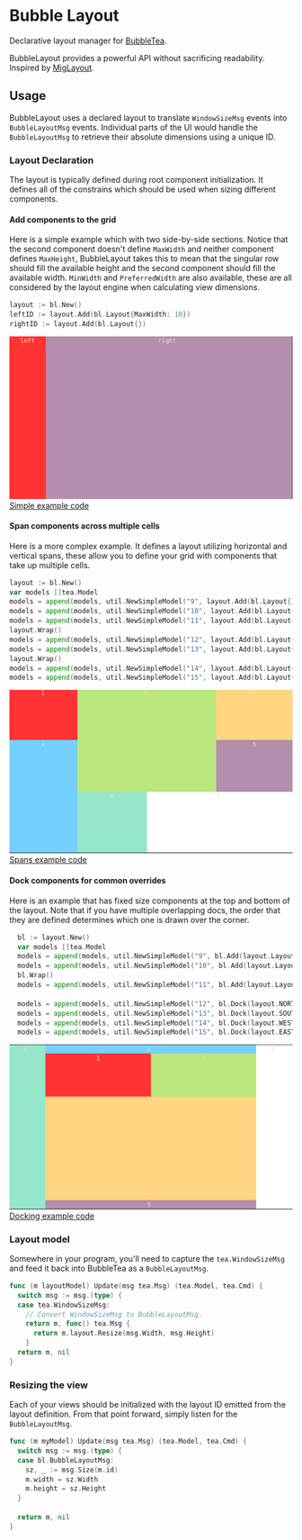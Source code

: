 Bubble Layout
=============

Declarative layout manager for [BubbleTea](https://github.com/charmbracelet/bubbletea/).

BubbleLayout provides a powerful API without sacrificing readability. Inspired by [MigLayout](http://miglayout.com/).

## Usage

BubbleLayout uses a declared layout to translate `WindowSizeMsg` events into `BubbleLayoutMsg` events. Individual parts of the UI would handle the `BubbleLayoutMsg` to retrieve their absolute dimensions using a unique ID.

### Layout Declaration

The layout is typically defined during root component initialization. It defines all of the constrains which should be used when sizing different components.

#### **Add** components to the grid
Here is a simple example which with two side-by-side sections. Notice that the second component doesn't define `MaxWidth` and neither component defines `MaxHeight`, BubbleLayout takes this to mean that the singular row should fill the available height and the second component should fill the available width. `MinWidth` and `PreferredWidth` are also available, these are all considered by the layout engine when calculating view dimensions.

```go
layout := bl.New()
leftID := layout.Add(bl.Layout{MaxWidth: 10})
rightID := layout.Add(bl.Layout{})
```

![Simple example image](./examples/simple/simple.png)
[Simple example code](./examples/simple/main.go)

#### **Span** components across multiple cells
Here is a more complex example. It defines a layout utilizing horizontal and vertical spans, these allow you to define your grid with components that take up multiple cells.

```go
layout := bl.New()
var models []tea.Model
models = append(models, util.NewSimpleModel("9", layout.Add(bl.Layout{})))
models = append(models, util.NewSimpleModel("10", layout.Add(bl.Layout{SpanWidth: 2, SpanHeight: 2})))
models = append(models, util.NewSimpleModel("11", layout.Add(bl.Layout{})))
layout.Wrap()
models = append(models, util.NewSimpleModel("12", layout.Add(bl.Layout{SpanHeight: 2})))
models = append(models, util.NewSimpleModel("13", layout.Add(bl.Layout{})))
layout.Wrap()
models = append(models, util.NewSimpleModel("14", layout.Add(bl.Layout{})))
models = append(models, util.NewSimpleModel("15", layout.Add(bl.Layout{SpanWidth: 2})))
```

![Spans example image](./examples/spans/spans.png)
[Spans example code](./examples/spans/main.go)

#### **Dock** components for common overrides

Here is an example that has fixed size components at the top and bottom of the layout. Note that if you have multiple overlapping docs, the order that they are defined determines which one is drawn over the corner.

```go
  bl := layout.New()
  var models []tea.Model
  models = append(models, util.NewSimpleModel("9", bl.Add(layout.Layout{})))
  models = append(models, util.NewSimpleModel("10", bl.Add(layout.Layout{})))
  bl.Wrap()
  models = append(models, util.NewSimpleModel("11", bl.Add(layout.Layout{SpanWidth: 2, SpanHeight: 2})))

  models = append(models, util.NewSimpleModel("12", bl.Dock(layout.NORTH, 1, 1, 1)))
  models = append(models, util.NewSimpleModel("13", bl.Dock(layout.SOUTH, 1, 1, 1)))
  models = append(models, util.NewSimpleModel("14", bl.Dock(layout.WEST, 1, 10, 10)))
  models = append(models, util.NewSimpleModel("15", bl.Dock(layout.EAST, 1, 10, 10)))
```

![Docking example image](./examples/docking/docking.png)
[Docking example code](./examples/docking/main.go)

### Layout model

Somewhere in your program, you'll need to capture the `tea.WindowSizeMsg` and feed it back into BubbleTea as a `BubbleLayoutMsg`.

```go
func (m layoutModel) Update(msg tea.Msg) (tea.Model, tea.Cmd) {
  switch msg := msg.(type) {
  case tea.WindowSizeMsg:
    // Convert WindowSizeMsg to BubbleLayoutMsg.
    return m, func() tea.Msg {
      return m.layout.Resize(msg.Width, msg.Height)
    }
  return m, nil
}
```

### Resizing the view

Each of your views should be initialized with the layout ID emitted from the layout definition. From that point forward, simply listen for the `BubbleLayoutMsg`.

```go
func (m myModel) Update(msg tea.Msg) (tea.Model, tea.Cmd) {
  switch msg := msg.(type) {
  case bl.BubbleLayoutMsg:
    sz, _ := msg.Size(m.id)
    m.width = sz.Width
    m.height = sz.Height
  }

  return m, nil
}
